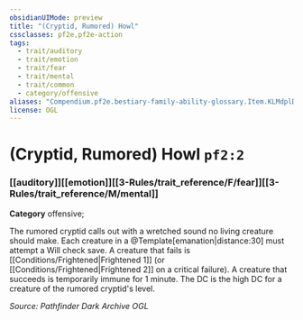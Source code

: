 ```yaml
---
obsidianUIMode: preview
title: "(Cryptid, Rumored) Howl"
cssclasses: pf2e,pf2e-action
tags:
  - trait/auditory
  - trait/emotion
  - trait/fear
  - trait/mental
  - trait/common
  - category/offensive
aliases: "Compendium.pf2e.bestiary-family-ability-glossary.Item.KLMdplDgOfXSLh6g"
license: OGL
---
```

# (Cryptid, Rumored) Howl `pf2:2`

### [[auditory]][[emotion]][[3-Rules/trait_reference/F/fear]][[3-Rules/trait_reference/M/mental]]

**Category** offensive; 




The rumored cryptid calls out with a wretched sound no living creature should make. Each creature in a @Template\[emanation|distance:30\] must attempt a Will check save. A creature that fails is [[Conditions/Frightened|Frightened 1]] (or [[Conditions/Frightened|Frightened 2]] on a critical failure). A creature that succeeds is temporarily immune for 1 minute. The DC is the high DC for a creature of the rumored cryptid's level.

*Source: Pathfinder Dark Archive*
*OGL*